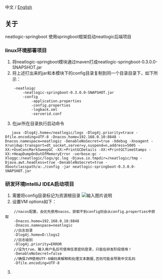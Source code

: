 中文 / [English](README.en.md)

## 关于
neatlogic-springboot 使用springboot框架启动neatlogic后端项目

### linux环境部署项目
1. 将neatlogic-springboot模块通过maven打成neatlogic-springboot-0.3.0.0-SNAPSHOT.jar
2. 将上述打出来的jar和本模块下的config目录复制到同一个目录目录下，如下所示：
```
    -neatloigc
        -neatlogic-springboot-0.3.0.0-SNAPSHOT.jar
        -config
            -application.properties
            -config.properties
            -logback.xml
            -serverid.conf
```
3. 在jar所在目录执行启动命令
```
   java -Dlog4j.home=/neatlogic/logs -Dlog4j.priority=trace -Dfile.encoding=UTF-8 -Dnacos.home=192.168.0.10:8848 -Dnacos.namespace=neatlogic -DenableNoSecret=true -Xdebug -Xnoagent -Xrunjdwp:transport=dt_socket,server=y,suspend=n,address=5005 -XX:+UseConcMarkSweepGC -XX:+PrintGCDetails -XX:+PrintGCTimeStamps -XX:+HeapDumpOnOutOfMemoryError -verbose:gc -Xloggc:/neatlogic/logs/gc.log -Djava.io.tmpdir=/neatlogic/tmp -Djava.awt.headless=true -DenableNoSecret=true -Xbootclasspath/a:./config -jar neatlogic-springboot-0.3.0.0-SNAPSHOT.jar
```

### 研发环境IntelliJ IDEA启动项目
1. 需要将config目录标记为资源根目录
![输入图片说明](https://foruda.gitee.com/images/1715155326732798649/bd6d72a4_12375900.png "屏幕截图")
2. 设置VM options如下：
```
    //nacos配置，会优先使用nacos，获取不到config则会从config.properties中获取
    -Dnacos.home=192.168.0.10:8848
    -Dnacos.namespace=neatlogic
    //日志目录
    -Dlog4j.home=D:\logs2
    //日志级别
    -Dlog4j.priority=ERROR
    //设为true，输入用户名后可使用任意密码登录，只能在研发阶段使用！
    -DenableNoSecret=false
    //确保JVM使用UTF-8编码来解释和处理文本数据,否则可能会导致中文乱码
    -Dfile.encoding=UTF-8
```

3. 